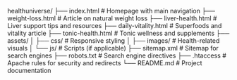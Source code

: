 healthuniverse/
├── index.html               # Homepage with main navigation
├── weight-loss.html         # Article on natural weight loss
├── liver-health.html        # Liver support tips and resources
├── daily-vitality.html      # Superfoods and vitality article
├── tonic-health.html        # Tonic wellness and supplements
├── assets/
│   ├── css/                 # Responsive styling
│   ├── images/              # Health-related visuals
│   └── js/                  # Scripts (if applicable)
├── sitemap.xml              # Sitemap for search engines
├── robots.txt               # Search engine directives
├── .htaccess                # Apache rules for security and redirects
└── README.md                # Project documentation
